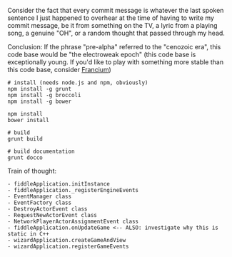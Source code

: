 Consider the fact that every commit message is whatever the last spoken sentence I just
happened to overhear at the time of having to write my commit message, be it from something
on the TV, a lyric from a playing song, a genuine "OH", or a random thought that passed through
my head.

Conclusion: If the phrase "pre-alpha" referred to the "cenozoic era", this code
base would be "the electroweak epoch" (this code base is exceptionally young.
If you'd like to play with something more stable than this code base, consider
[Francium](https://www.google.com/search?q=most+unstable+element))

```
# install (needs node.js and npm, obviously)
npm install -g grunt
npm install -g broccoli
npm install -g bower

npm install
bower install
```

```
# build
grunt build
```

```
# build documentation
grunt docco
```

Train of thought:
```
- fiddleApplication.initInstance
- fiddleApplication._registerEngineEvents
- EventManager class
- EventFactory class
- DestroyActorEvent class
- RequestNewActorEvent class
- NetworkPlayerActorAssignmentEvent class
- fiddleApplication.onUpdateGame <-- ALSO: investigate why this is static in C++
- wizardApplication.createGameAndView
- wizardApplication.registerGameEvents
```
